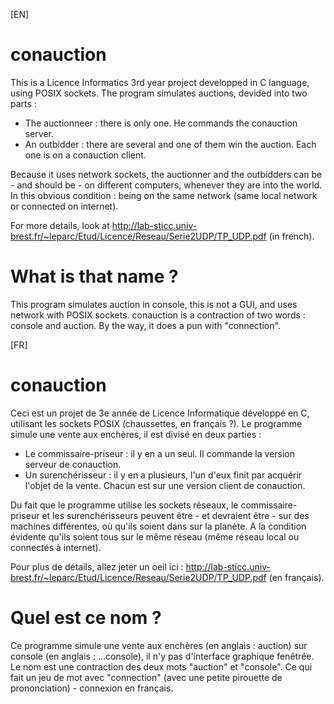 [EN]

# conauction
This is a Licence Informatics 3rd year project developped in C language, using POSIX sockets.
The program simulates auctions, devided into two parts :
- The auctionneer : there is only one. He commands the conauction server.
- An outbidder : there are several and one of them win the auction. Each one is on a conauction client.

Because it uses network sockets, the auctionner and the outbidders can be - and should be - on different computers, whenever they are into the world. In this obvious condition : being on the same network (same local network or connected on internet).

For more details, look at http://lab-sticc.univ-brest.fr/~leparc/Etud/Licence/Reseau/Serie2UDP/TP_UDP.pdf (in french).

# What is that name ?
This program simulates auction in console, this is not a GUI, and uses network with POSIX sockets.
conauction is a contraction of two words : console and auction. By the way, it does a pun with "connection".

[FR]

# conauction
Ceci est un projet de 3e année de Licence Informatique développé en C, utilisant les sockets POSIX (chaussettes, en français ?).
Le programme simule une vente aux enchères, il est divisé en deux parties :
- Le commissaire-priseur : il y en a un seul. Il commande la version serveur de conauction.
- Un surenchérisseur : il y en a plusieurs, l'un d'eux finit par acquérir l'objet de la vente. Chacun est sur une version client de conauction.

Du fait que le programme utilise les sockets réseaux, le commissaire-priseur et les surenchérisseurs peuvent être - et devraient être - sur des machines différentes, où qu'ils soient dans sur la planète. A la condition évidente qu'ils soient tous sur le même réseau (même réseau local ou connectés à internet).

Pour plus de détails, allez jeter un oeil ici : http://lab-sticc.univ-brest.fr/~leparc/Etud/Licence/Reseau/Serie2UDP/TP_UDP.pdf (en français).

# Quel est ce nom ?
Ce programme simule une vente aux enchères (en anglais : auction) sur console (en anglais : ...console), il n'y pas d'interface graphique fenêtrée.
Le nom est une contraction des deux mots "auction" et "console". Ce qui fait un jeu de mot avec "connection" (avec une petite pirouette de prononciation) - connexion en français.
